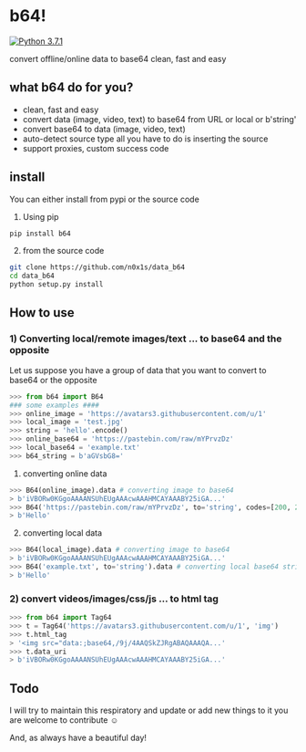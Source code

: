 
# b64!
[![Python 3.7.1](https://img.shields.io/badge/Python-3.7.1-green.svg)](http://www.python.org/download/)

convert offline/online data to base64 clean, fast and easy

what b64 do for you?
----
* clean, fast and easy
* convert data (image, video, text) to base64 from URL or local or b'string'
* convert base64 to data (image, video, text)
* auto-detect source type all you have to do is inserting the source
* support proxies, custom success code
## install
You can either install from pypi or the source code
1) Using pip
```bash
pip install b64
```
2) from the source code
```bash
git clone https://github.com/n0x1s/data_b64
cd data_b64
python setup.py install
```
## How to use
### 1) Converting local/remote images/text ... to base64 and the opposite
Let us suppose you have a group of data that you want to convert to base64 or the opposite
```python
>>> from b64 import B64
### some examples ####
>>> online_image = 'https://avatars3.githubusercontent.com/u/1'
>>> local_image = 'test.jpg'
>>> string = 'hello'.encode()
>>> online_base64 = 'https://pastebin.com/raw/mYPrvzDz'
>>> local_base64 = 'example.txt'
>>> b64_string = b'aGVsbG8='
```
1) converting online data
```python
>>> B64(online_image).data # converting image to base64
> b'iVBORw0KGgoAAAANSUhEUgAAAcwAAAHMCAYAAABY25iGA...'
>>> B64('https://pastebin.com/raw/mYPrvzDz', to='string', codes=[200, 201]).data # you can set the success http codes or use proxies
> b'Hello'
```
2) converting local data
```python
>>> B64(local_image).data # converting image to base64
> b'iVBORw0KGgoAAAANSUhEUgAAAcwAAAHMCAYAAABY25iGA...'
>>> B64('example.txt', to='string').data # converting local base64 string to bytes
> b'Hello'
```
### 2) convert videos/images/css/js ... to html tag
```python
>>> from b64 import Tag64
>>> t = Tag64('https://avatars3.githubusercontent.com/u/1', 'img')
>>> t.html_tag
> '<img src="data:;base64,/9j/4AAQSkZJRgABAQAAAQA...'
>>> t.data_uri
> b'iVBORw0KGgoAAAANSUhEUgAAAcwAAAHMCAYAAABY25iGA...'

```
## Todo
I will try to maintain this respiratory and update or add new things to it you are welcome to contribute :relaxed:

And, as always have a beautiful day!
